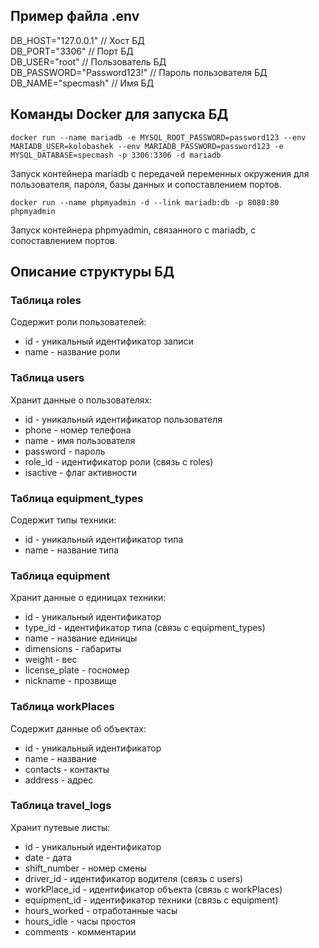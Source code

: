 ## Пример файла .env

DB_HOST="127.0.0.1" // Хост БД  
DB_PORT="3306" // Порт БД  
DB_USER="root" // Пользователь БД  
DB_PASSWORD="Password123!" // Пароль пользователя БД  
DB_NAME="specmash" // Имя БД

## Команды Docker для запуска БД

```
docker run --name mariadb -e MYSQL_ROOT_PASSWORD=password123 --env MARIADB_USER=kolobashek --env MARIADB_PASSWORD=password123 -e MYSQL_DATABASE=specmash -p 3306:3306 -d mariadb
```

Запуск контейнера mariadb с передачей переменных окружения для пользователя, пароля, базы данных и сопоставлением портов.

```
docker run --name phpmyadmin -d --link mariadb:db -p 8080:80 phpmyadmin
```

Запуск контейнера phpmyadmin, связанного с mariadb, с сопоставлением портов.

## Описание структуры БД

### Таблица roles

Содержит роли пользователей:

- id - уникальный идентификатор записи
- name - название роли

### Таблица users

Хранит данные о пользователях:

- id - уникальный идентификатор пользователя
- phone - номер телефона
- name - имя пользователя
- password - пароль
- role_id - идентификатор роли (связь с roles)
- isactive - флаг активности

### Таблица equipment_types

Содержит типы техники:

- id - уникальный идентификатор типа
- name - название типа

### Таблица equipment

Хранит данные о единицах техники:

- id - уникальный идентификатор
- type_id - идентификатор типа (связь с equipment_types)
- name - название единицы
- dimensions - габариты
- weight - вес
- license_plate - госномер
- nickname - прозвище

### Таблица workPlaces

Содержит данные об объектах:

- id - уникальный идентификатор
- name - название
- contacts - контакты
- address - адрес

### Таблица travel_logs

Хранит путевые листы:

- id - уникальный идентификатор
- date - дата
- shift_number - номер смены
- driver_id - идентификатор водителя (связь с users)
- workPlace_id - идентификатор объекта (связь с workPlaces)
- equipment_id - идентификатор техники (связь с equipment)
- hours_worked - отработанные часы
- hours_idle - часы простоя
- comments - комментарии
